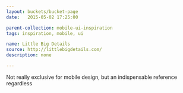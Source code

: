 ```yaml
---
layout: buckets/bucket-page
date:   2015-05-02 17:25:00

parent-collection: mobile-ui-inspiration
tags: inspiration, mobile, ui

name: Little Big Details
source: http://littlebigdetails.com/
description: none

---
```


Not really exclusive for mobile design, but an indispensable reference regardless